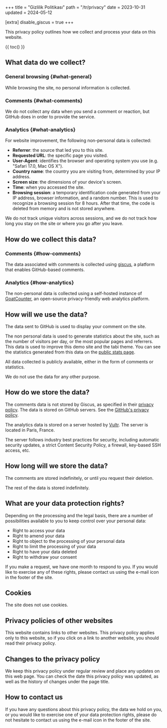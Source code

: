 +++
title = "Gizlilik Politikası"
path = "/tr/privacy"
date = 2023-10-31
updated = 2024-05-12

[extra]
disable_giscus = true
+++

This privacy policy outlines how we collect and process your data on this website.

{{ toc() }}

## What data do we collect?

### General browsing {#what-general}

While browsing the site, no personal information is collected.

### Comments {#what-comments}

We do not collect any data when you send a comment or reaction, but GitHub does in order to provide the service.

### Analytics {#what-analytics}

For website improvement, the following non-personal data is collected:

- **Referrer**: the source that led you to this site.
- **Requested URL**: the specific page you visited.
- **User-Agent**: identifies the browser and operating system you use (e.g. "Safari 17.0, Mac OS X").
- **Country name**: the country you are visiting from, determined by your IP address.
- **Screen size**: the dimensions of your device's screen.
- **Time**: when you accessed the site.
- **Browsing session**: a temporary identification code generated from your IP address, browser information, and a random number. This is used to recognize a browsing session for 8 hours. After that time, the code is deleted from memory and is not stored anywhere.

We do not track unique visitors across sessions, and we do not track how long you stay on the site or where you go after you leave.

## How do we collect this data?

### Comments {#how-comments}

The data associated with comments is collected using [giscus](https://giscus.app/), a platform that enables GitHub-based comments.

### Analytics {#how-analytics}

The non-personal data is collected using a self-hosted instance of [GoatCounter](https://www.goatcounter.com/), an open-source privacy-friendly web analytics platform.

## How will we use the data?

The data sent to GitHub is used to display your comment on the site.

The non personal data is used to generate statistics about the site, such as the number of visitors per day, or the most popular pages and referrers. This data is used to improve this demo site and the tabi theme. You can see the statistics generated from this data on the [public stats page](https://tabi-stats.osc.garden/).

All data collected is publicly available, either in the form of comments or statistics.

We do not use the data for any other purpose.

## How do we store the data?

The comments data is not stored by Giscus, as specified in their [privacy policy](https://github.com/giscus/giscus/blob/main/PRIVACY-POLICY.md#what-data-do-we-collect). The data is stored on GitHub servers. See the [GitHub's privacy policy](https://docs.github.com/en/site-policy/privacy-policies/github-privacy-statement).

The analytics data is stored on a server hosted by [Vultr](https://www.vultr.com/). The server is located in Paris, France.

The server follows industry best practices for security, including automatic security updates, a strict Content Security Policy, a firewall, key-based SSH access, etc.

## How long will we store the data?

The comments are stored indefinitely, or until you request their deletion.

The rest of the data is stored indefinitely.

## What are your data protection rights?

Depending on the processing and the legal basis, there are a number of possibilities available to you to keep control over your personal data:

- Right to access your data
- Right to amend your data
- Right to object to the processing of your personal data
- Right to limit the processing of your data
- Right to have your data deleted
- Right to withdraw your consent

If you make a request, we have one month to respond to you. If you would like to exercise any of these rights, please contact us using the e-mail icon in the footer of the site.

## Cookies

The site does not use cookies.

## Privacy policies of other websites

This website contains links to other websites. This privacy policy applies only to this website, so if you click on a link to another website, you should read their privacy policy.

## Changes to the privacy policy

We keep this privacy policy under regular review and place any updates on this web page. You can check the date this privacy policy was updated, as well as the history of changes under the page title.

## How to contact us

If you have any questions about this privacy policy, the data we hold on you, or you would like to exercise one of your data protection rights, please do not hesitate to contact us using the e-mail icon in the footer of the site.
